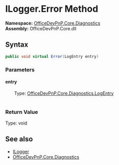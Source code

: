 # ILogger.Error Method  
  

**Namespace:** [OfficeDevPnP.Core.Diagnostics](OfficeDevPnP.Core.Diagnostics.md)  
**Assembly:** OfficeDevPnP.Core.dll  
## Syntax
```C#
public void virtual Error(LogEntry entry)
```
### Parameters
#### entry  
&emsp;&emsp;Type: [OfficeDevPnP.Core.Diagnostics.LogEntry](OfficeDevPnP.Core.Diagnostics.LogEntry.md)  
&emsp;&emsp;  

  

### Return Value
Type: void  

## See also
- [ILogger](OfficeDevPnP.Core.Diagnostics.ILogger.md) 
- [OfficeDevPnP.Core.Diagnostics](OfficeDevPnP.Core.Diagnostics.md) 
